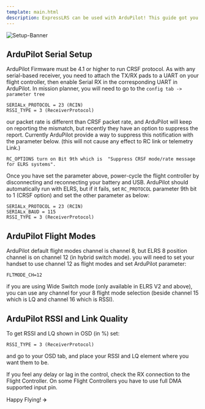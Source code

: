 ```yaml
---
template: main.html
description: ExpressLRS can be used with ArduPilot! This guide got you covered with the correct ArduPilot Parameters.
---
```


![Setup-Banner](https://github.com/ExpressLRS/ExpressLRS-Hardware/raw/master/img/quick-start.png)

## ArduPilot Serial Setup

ArduPilot Firmware must be 4.1 or higher to run CRSF protocol.
As with any serial-based receiver, you need to attach the TX/RX pads to a UART on your flight controller, then enable Serial RX in the corresponding UART in ArduPilot.
In mission planner, you will need to go to the ```config tab -> parameter tree```
```
SERIALx_PROTOCOL = 23 (RCIN)
RSSI_TYPE = 3 (ReceiverProtocol)
```
our packet rate is different than CRSF packet rate, and ArduPilot will keep on reporting the mismatch, but recently they have an option to suppress the report. Currently ArduPilot provide a way to suppress this notification with the parameter below. (this will not cause any effect to RC link or telemetry Link.)
```
RC_OPTIONS turn on Bit 9th which is  "Suppress CRSF mode/rate message for ELRS systems".
```

Once you have set the parameter above, power-cycle the flight controller by disconnecting and reconnecting your battery and USB. ArduPilot should automatically run with ELRS, but if it fails, set ``RC_PROTOCOL`` parameter 9th bit to 1 (CRSF option)
 and set the other parameter as below:
```
SERIALx_PROTOCOL = 23 (RCIN)
SERIALx_BAUD = 115
RSSI_TYPE = 3 (ReceiverProtocol)
```

## ArduPilot Flight Modes
ArduPilot default flight modes channel is channel 8, but ELRS 8 position channel is on channel 12 (in hybrid switch mode). you will need to set your handset to use channel 12 as flight modes and set ArduPilot parameter:
```
FLTMODE_CH=12
```
if you are using Wide Switch mode (only available in ELRS V2 and above), you can use any channel for your 8 flight mode selection (beside channel 15 which is LQ and channel 16 which is RSSI).
## ArduPilot RSSI and Link Quality
To get RSSI and LQ shown in OSD (in %) set:
```
RSSI_TYPE = 3 (ReceiverProtocol)
```

and go to your OSD tab, and place your RSSI and LQ element where you want them to be.

If you feel any delay or lag in the control, check the RX connection to the Flight Controller.
On some Flight Controllers you have to use full DMA supported input pin.

Happy Flying! :airplane:
